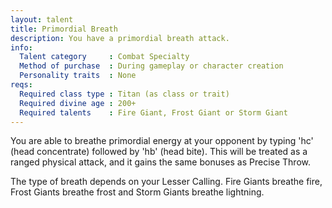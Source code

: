 ```yaml
---
layout: talent
title: Primordial Breath
description: You have a primordial breath attack.
info:
  Talent category     : Combat Specialty
  Method of purchase  : During gameplay or character creation
  Personality traits  : None
reqs:
  Required class type : Titan (as class or trait)
  Required divine age : 200+
  Required talents    : Fire Giant, Frost Giant or Storm Giant
---
```


You are able to breathe primordial energy at your opponent by typing 'hc' (head
concentrate) followed by 'hb' (head bite).  This will be treated as a ranged
physical attack, and it gains the same bonuses as Precise Throw.

The type of breath depends on your Lesser Calling.  Fire Giants breathe fire,
Frost Giants breathe frost and Storm Giants breathe lightning.
